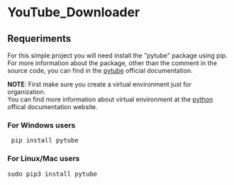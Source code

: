 # YouTube_Downloader
## Requeriments
For this simple project you will need install the "pytube" package using pip.  
For more information about the package, other than the comment in the source code, you can find in the [pytube](https://pytube.io/en/latest/ "pytube Official Documentation") official documentation.
  
**NOTE**: First make sure you create a virtual environment just for organization.  
You can find more information about virtual environment at the [python](https://docs.python.org/3/tutorial/venv.html "Python Official Documentation - Virtual Environment") offical documentation website.
### For Windows users
<pre>
 pip install pytube
</pre>
### For Linux/Mac users
<pre>
sudo pip3 install pytube
</pre>
